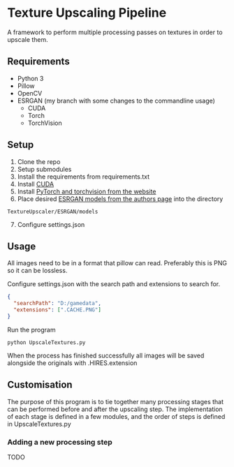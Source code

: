 # Texture Upscaling Pipeline
A framework to perform multiple processing passes on textures in order to upscale them.

## Requirements
* Python 3
* Pillow
* OpenCV
* ESRGAN (my branch with some changes to the commandline usage)
  * CUDA
  * Torch
  * TorchVision

## Setup

1. Clone the repo
2. Setup submodules
3. Install the requirements from requirements.txt
4. Install [CUDA](https://developer.nvidia.com/cuda-downloads)
5. Install [PyTorch and torchvision from the website](https://pytorch.org/get-started/locally/#start-locally)
6. Place desired [ESRGAN models from the authors page](https://github.com/xinntao/ESRGAN) into the directory
```
TextureUpscaler/ESRGAN/models
```
7. Configure settings.json


## Usage

All images need to be in a format that pillow can read. Preferably this is PNG so it can be lossless.

Configure settings.json with the search path and extensions to search for.

```json
{
  "searchPath": "D:/gamedata",
  "extensions": [".CACHE.PNG"]
}
```

Run the program

```batch
python UpscaleTextures.py
```

When the process has finished successfully all images will be saved alongside the originals with .HIRES.extension

## Customisation
The purpose of this program is to tie together many processing stages that can be performed before and after the upscaling step. The implementation of each stage is defined in a few modules, and the order of steps is defined in UpscaleTextures.py

### Adding a new processing step
TODO
